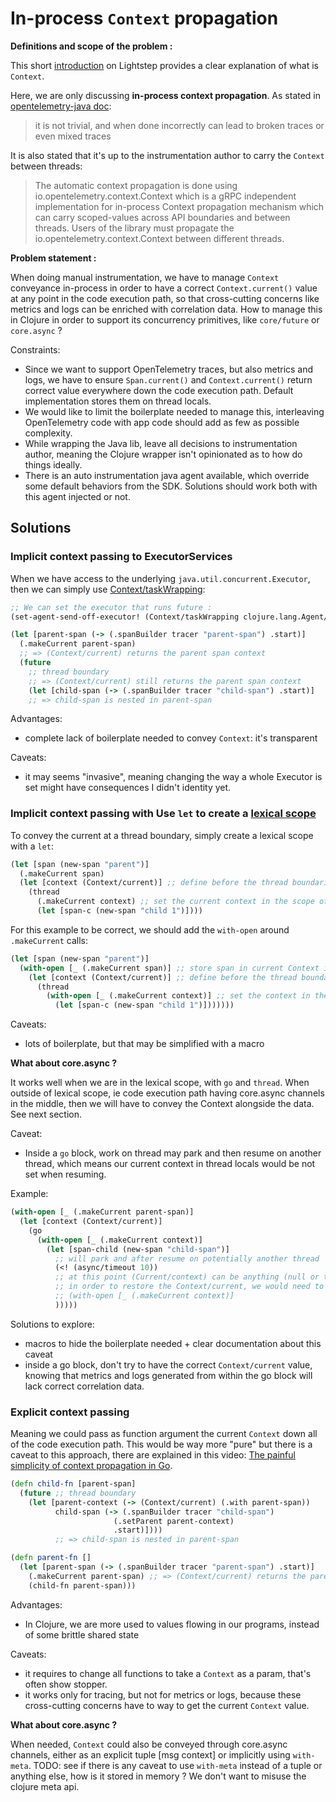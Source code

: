 # In-process `Context` propagation

**Definitions and scope of the problem :**

This short [introduction](https://opentelemetry.lightstep.com/core-concepts/context-propagation/) on Lightstep provides a clear explanation of what is `Context`.

Here, we are only discussing **in-process context propagation**. As stated in [opentelemetry-java doc](https://github.com/open-telemetry/opentelemetry-java/blob/main/context/src/main/java/io/opentelemetry/context/Context.java#L67):
> it is not trivial, and when done incorrectly can lead to broken traces or even mixed traces

It is also stated that it's up to the instrumentation author to carry the `Context` between threads:
> The automatic context propagation is done using io.opentelemetry.context.Context which is a gRPC independent implementation for in-process Context propagation mechanism which can carry scoped-values across API boundaries and between threads. Users of the library must propagate the io.opentelemetry.context.Context between different threads.

**Problem statement :**

When doing manual instrumentation, we have to manage `Context` conveyance in-process in order to have a correct `Context.current()` value at any point in the code execution path, so that cross-cutting concerns like metrics and logs can be enriched with correlation data.
How to manage this in Clojure in order to support its concurrency primitives, like `core/future` or `core.async` ?

Constraints:
- Since we want to support OpenTelemetry traces, but also metrics and logs, we have to ensure `Span.current()` and `Context.current()` return correct value everywhere down the code execution path. Default implementation stores them on thread locals.
- We would like to limit the boilerplate needed to manage this, interleaving OpenTelemetry code with app code should add as few as possible complexity.
- While wrapping the Java lib, leave all decisions to instrumentation author, meaning the Clojure wrapper isn't opinionated as to how do things ideally.
- There is an auto instrumentation java agent available, which override some default behaviors from the SDK. Solutions should work both with this agent injected or not. 

## Solutions

### Implicit context passing to ExecutorServices

When we have access to the underlying `java.util.concurrent.Executor`, then we can simply use [Context/taskWrapping](https://github.com/open-telemetry/opentelemetry-java/blob/main/context/src/main/java/io/opentelemetry/context/Context.java#L114):

```clojure
;; We can set the executor that runs future : 
(set-agent-send-off-executor! (Context/taskWrapping clojure.lang.Agent/soloExecutor))

(let [parent-span (-> (.spanBuilder tracer "parent-span") .start)]
  (.makeCurrent parent-span)
  ;; => (Context/current) returns the parent span context
  (future
    ;; thread boundary
    ;; => (Context/current) still returns the parent span context
    (let [child-span (-> (.spanBuilder tracer "child-span") .start)]
    ;; => child-span is nested in parent-span 
```

Advantages:
- complete lack of boilerplate needed to convey `Context`: it's transparent

Caveats:
- it may seems "invasive", meaning changing the way a whole Executor is set might have consequences I didn't identity yet.

### Implicit context passing with Use `let` to create a [lexical scope](https://clojure.org/guides/learn/functions#_locals_and_closures)

To convey the current at a thread boundary, simply create a lexical scope with a `let`: 
```clojure
(let [span (new-span "parent")]
  (.makeCurrent span)
  (let [context (Context/current)] ;; define before the thread boundarie a lexical binding to the context
    (thread
      (.makeCurrent context) ;; set the current context in the scope of the new thread
      (let [span-c (new-span "child 1")])))
```
For this example to be correct, we should add the `with-open` around `.makeCurrent` calls:

```clojure
(let [span (new-span "parent")]
  (with-open [_ (.makeCurrent span)] ;; store span in current Context in a thread-local
    (let [context (Context/current)] ;; define before the thread boundarie a lexical binding to the context
      (thread
        (with-open [_ (.makeCurrent context)] ;; set the context in the scope of the new thread, that will be cleaned-up after the with-open
          (let [span-c (new-span "child 1")]))))))
```

Caveats:
- lots of boilerplate, but that may be simplified with a macro

**What about core.async ?**

It works well when we are in the lexical scope, with `go` and `thread`. When outside of lexical scope, ie code execution path having core.async channels in the middle, then we will have to convey the Context alongside the data. See next section. 

Caveat:
- Inside a `go` block, work on thread may park and then resume on another thread, which means our current context in thread locals would be not set when resuming.

Example:
```clojure
(with-open [_ (.makeCurrent parent-span)]                      
  (let [context (Context/current)]
    (go
      (with-open [_ (.makeCurrent context)]
        (let [span-child (new-span "child-span")]
          ;; will park and after resume on potentially another thread
          (<! (async/timeout 10))
          ;; at this point (Current/context) can be anything (null or the one from another code execution)
          ;; in order to restore the Context/current, we would need to call again :
          ;; (with-open [_ (.makeCurrent context)]
          )))))
```

Solutions to explore:
- macros to hide the boilerplate needed + clear documentation about this caveat
- inside a go block, don't try to have the correct `Context/current` value, knowing that metrics and logs generated from within the go block will lack correct correlation data.

### Explicit context passing

Meaning we could pass as function argument the current `Context` down all of the code execution path. This would be way more "pure" but there is a caveat to this approach, there are explained in this video: [The painful simplicity of context propagation in Go](https://www.youtube.com/watch?v=g4ShnfmHTs4).

```clojure
(defn child-fn [parent-span]
  (future ;; thread boundary
    (let [parent-context (-> (Context/current) (.with parent-span))
          child-span (-> (.spanBuilder tracer "child-span")
                       (.setParent parent-context)
                       .start)])))
          ;; => child-span is nested in parent-span 

(defn parent-fn []
  (let [parent-span (-> (.spanBuilder tracer "parent-span") .start)]
    (.makeCurrent parent-span) ;; => (Context/current) returns the parent span context
    (child-fn parent-span)))
```

Advantages:
- In Clojure, we are more used to values flowing in our programs, instead of some brittle shared state

Caveats:
- it requires to change all functions to take a `Context` as a param, that's often show stopper.
- it works only for tracing, but not for metrics or logs, because these cross-cutting concerns have to way to get the current `Context` value.

**What about core.async ?**

When needed, `Context` could also be conveyed through core.async channels, either as an explicit tuple [msg context] or implicitly using `with-meta`.
TODO: see if there is any caveat to use `with-meta` instead of a tuple or anything else, how is it stored in memory ? We don't want to misuse the clojure meta api.